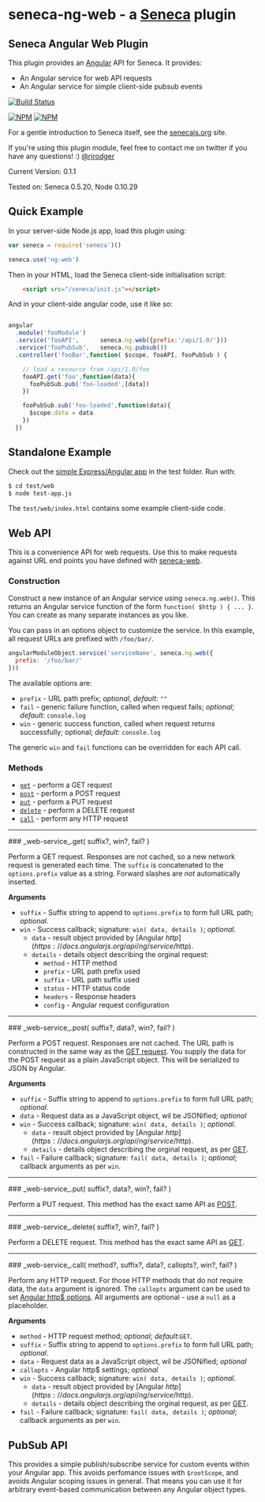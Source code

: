 seneca-ng-web - a [Seneca](http://senecajs.org) plugin
======================================================

## Seneca Angular Web Plugin

This plugin provides an [Angular](http://angularjs.org) API for Seneca. It provides:

   * An Angular service for web API requests
   * An Angular service for simple client-side pubsub events


[![Build Status](https://travis-ci.org/rjrodger/seneca-ng-web.png?branch=master)](https://travis-ci.org/rjrodger/seneca-ng-wb)

[![NPM](https://nodei.co/npm/seneca-ng-web.png)](https://nodei.co/npm/seneca-ng-web/)
[![NPM](https://nodei.co/npm-dl/seneca-ng-web.png)](https://nodei.co/npm-dl/seneca-ng-web/)

For a gentle introduction to Seneca itself, see the
[senecajs.org](http://senecajs.org) site.

If you're using this plugin module, feel free to contact me on twitter if you
have any questions! :) [@rjrodger](http://twitter.com/rjrodger)

Current Version: 0.1.1

Tested on: Seneca 0.5.20, Node 0.10.29


## Quick Example

In your server-side Node.js app, load this plugin using:

```js
var seneca = require('seneca')()

seneca.use('ng-web')
```

Then in your HTML, load the Seneca client-side initialisation script:

```html
    <script src="/seneca/init.js"></script>
```

And in your client-side angular code, use it like so:

```js

angular
  .module('fooModule')
  .service('fooAPI',      seneca.ng.web({prefix:'/api/1.0/'}))
  .service('fooPubSub',   seneca.ng.pubsub())
  .controller('fooBar',function( $scope, fooAPI, fooPubSub ) {

    // load a resource from /api/1.0/foo
    fooAPI.get('foo',function(data){
      fooPubSub.pub('foo-loaded',[data])
    })

    fooPubSub.sub('foo-loaded',function(data){
      $scope.data = data
    })
  })
```


## Standalone Example

Check out the [simple Express/Angular app](https://github.com/rjrodger/seneca-ng-web/tree/master/test/web) in the test folder. Run with:

```sh
$ cd test/web
$ node test-app.js
```

The `test/web/index.html` contains some example client-side code.


## Web API

This is a convenience API for web requests. Use this to make requests against URL end points you have defined with [seneca-web](http://github.com/rjrodger/seneca-web).

### Construction

Construct a new instance of an Angular service using
`seneca.ng.web()`. This returns an Angular service function of the
form `function( $http ) { ... }`. You can create as many separate
instances as you like.

You can pass in an options object to customize the service. In this
example, all request URLs are prefixed with `/foo/bar/`.

```js
angularModuleObject.service('serviceName', seneca.ng.web({
  prefix: '/foo/bar/'
}))
```

The available options are:

* `prefix` - URL path prefix; _optional_, _default_: `""`
* `fail` - generic failure function, called when request fails; _optional_; _default:_ `console.log`
* `win` - generic success function, called when request returns successfully; optional; _default:_ `console.log`

The generic `win` and `fail` functions can be overridden for each API call.



### Methods

* [`get`](#wa-get) - perform a GET request
* [`post`](#wa-post) - perform a POST request
* [`put`](#wa-put) - perform a PUT request
* [`delete`](#wa-delete) - perform a DELETE request
* [`call`](#wa-call) - perform any HTTP request


---------------------------------------

<a name="wa-get" />
### _web-service_.get( suffix?, win?, fail? )

Perform a GET request. Responses are not cached, so a new network
request is generated each time. The `suffix` is concatenated to the
`options.prefix` value as a string. Forward slashes are _not_
automatically inserted.

__Arguments__

* `suffix` - Suffix string to append to `options.prefix` to form full URL path; _optional_.
* `win` - Success callback; signature: `win( data, details )`; _optional_.
  * `data` -  result object provided by [Angular $http](https://docs.angularjs.org/api/ng/service/$http).
  * `details` - details object describing the orginal request:
    * `method` - HTTP method
    * `prefix` - URL path prefix used
    * `suffix` - URL path suffix used
    * `status` - HTTP status code
    * `headers` - Response headers
    * `config` - Angular request configuration

---------------------------------------

<a name="wa-post" />
### _web-service_.post( suffix?, data?,  win?, fail? )

Perform a POST request. Responses are not cached. The URL path is
constructed in the same way as the <a href="#wa=get">GET
request</a>. You supply the data for the POST request as a plain
JavaScript object. This will be serialized to JSON by Angular.

__Arguments__

* `suffix` - Suffix string to append to `options.prefix` to form full URL path; _optional_.
* `data` - Request data as a JavaScript object, wil be JSONified; _optional_
* `win` - Success callback; signature: `win( data, details )`; _optional_.
  * `data` -  result object provided by [Angular $http](https://docs.angularjs.org/api/ng/service/$http).
  * `details` - details object describing the orginal request, as per <a href="#wa=get">GET</a>.
* `fail` - Failure callback; signature: `fail( data, details )`; _optional_; callback arguments as per `win`.

---------------------------------------

<a name="wa-put" />
### _web-service_.put( suffix?, data?, win?, fail? )

Perform a PUT request. This method has the exact same API as <a href="#wa-post">POST</a>.


---------------------------------------

<a name="wa-delete" />
### _web-service_.delete( suffix?,  win?, fail? )

Perform a DELETE request. This method has the exact same API as <a href="#wa-post">GET</a>.


---------------------------------------

<a name="wa-call" />
### _web-service_.call( method?, suffix?, data?, callopts?, win?, fail? )

Perform any HTTP request. For those HTTP methods that do not require
data, the `data` argument is ignored. The `callopts` argument can be used to set 
[Angular http$ options](https://docs.angularjs.org/api/ng/service/$http). All arguments are optional - use a `null` as a placeholder.

__Arguments__

* `method` - HTTP request method; _optional_; _default_:`GET`.
* `suffix` - Suffix string to append to `options.prefix` to form full URL path; _optional_.
* `data` - Request data as a JavaScript object, wil be JSONified; _optional_
* `callopts` - Angular http$ settings; _optional_
* `win` - Success callback; signature: `win( data, details )`; _optional_.
  * `data` -  result object provided by [Angular $http](https://docs.angularjs.org/api/ng/service/$http).
  * `details` - details object describing the orginal request, as per <a href="#wa=get">GET</a>.
* `fail` - Failure callback; signature: `fail( data, details )`; _optional_; callback arguments as per `win`.





## PubSub API

This provides a simple publish/subscribe service for custom events within your Angular app. This avoids perfomance issues with `$rootScope`, and avoids Angular scoping issues in general. That means you can use it for arbitrary event-based communication between any Angular object types.

